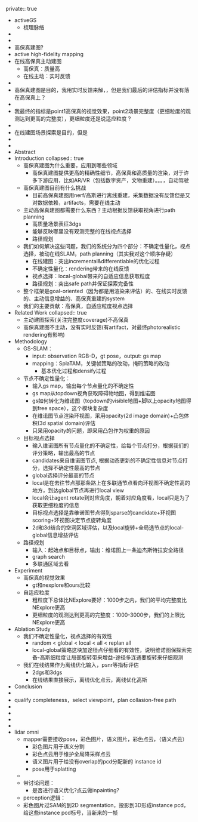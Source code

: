 private:: true

- activeGS
	- 梳理脉络
-
-
- 高保真建图?
- active high-fidelity mapping
- 在线高保真主动建图
	- 高保真：质量高
	- 在线主动：实时反馈
-
- 高保真建图是目的，我用实时反馈来解，，但是我们最后的评估指标并没有落在高保真上？
-
- 我最终的指标是point1高保真的视觉效果，point2场景完整度（更细粒度的观测达到更高的完整度），更细粒度还是说适应粒度？
-
- 在线建图场景探索是目的，但是
-
-
- Abstract
- Introduction
  collapsed:: true
	- 高保真建图为什么重要，应用到哪些领域
		- 高保真建图提供更高的精确性细节，高保真和高质量的渲染，对于许多下游应用，比如AR/VR（包括数字资产，文物重建）。。。，自动驾驶
	- 高保真建图目前有什么挑战
		- 目前高保真建图用nerf/高斯进行离线重建，采集数据没有反馈但是又对数据依赖，artifacts，需要在线主动
	- 主动高保真建图都需要什么东西？主动根据反馈获取视角进行path planning
		- 高质量场景表征3dgs
		- 能够反映哪里没有观测完整的在线视点选择
		- 路径规划
	- 我们如何解决这些问题，我们的系统分为四个部分：不确定性量化，视点选择，被动在线SLAM，path planning（其实我对这个顺序存疑）
		- 在线建图：突出incremental&differentiable的优化过程
		- 不确定性量化：rendering带来的在线反馈
		- 视点选择：local-global带来的自适应信息获取粒度
		- 路径规划：突出safe path并保证探索完备性
	- 整个框架是goal-oriented（因为都是用渲染来评估）的、在线实时反馈的、主动信息增益的、高保真重建的system
	- 我们的主要贡献：高保真，自适应粒度视点选择
- Related Work
  collapsed:: true
	- 主动建图探索(关注完整度coverage)不高保真
	- 高保真建图不主动，没有实时反馈(有artifact，对最终photorealistic rendering有影响)
- Methodology
	- GS-SLAM：
		- input: observation RGB-D，gt pose，output: gs map
		- mapping：SplaTAM，关键帧策略的改动，掩码策略的改动
			- 基本优化过程和densify过程
	- 节点不确定性量化：
		- 输入gs map，输出每个节点量化的不确定性
		- gs map从topdown视角获取障碍物地图，得到维诺图
		- gs如何转化为维诺图（topdown的visible地图+脚以上opacity地图得到free space），这个模块复杂度
		- 在维诺图节点渲染环视图，采用opacity(2d image domain)+凸包体积(3d spatial domain)评估
		- 只采用opacity的问题，即采用凸包作为权重的原因
	- 目标视点选择
		- 输入维诺图所有节点量化的不确定性，给每个节点打分，根据我们的评分策略，输出最高的节点
		- candidates来自维诺图节点, 根据动态更新的不确定性信息对节点打分，选择不确定性最高的节点
		- global选择评分最高的节点
		- local是在去往节点那那条路上在多联通节点看向环视图不确定性高的地方，到达global节点再进行local view
		- local会让agent rotate到对应角度，朝着对应角度看，local只是为了获取更细粒度的信息
		- 目标视点选择是靠维诺图节点得到sparse的candidate+环视图scoring+环视图决定节点旋转角度
		- 2d和3d结合的空洞区域评估，以及local旋转+全局选节点的local-global信息增益评估
	- 路径规划
		- 输入：起始点和目标点，输出：维诺图上一条迪杰斯特拉安全路径
		- graph search
		- 多联通区域去看
- Experiment
	- 高保真的视觉效果
		- gt和nexplore和ours比较
	- 自适应粒度
		- 粗粒度下总体比NExplore要好：1000步之内，我们的平均完整度比NExplore更高
		- 更细粒度的观测达到更高的完整度：1000-3000步，我们的上限比NExplore更高
- Ablation Study
	- 我们不确定性量化，视点选择的有效性
		- random < global < local < all < replan all
		- local-global策略这块加途径点仔细看的有效性，说明维诺图保探索完备-高斯细粒度让局部旋转带来增益-途径多连通要旋转来仔细观测
	- 我们在线结果作为离线优化输入，psnr等指标评估
		- 2dgs和3dgs
		- 在线结果直接展示，离线优化点云，离线优化高斯
- Conclusion
-
- qualify completeness，select viewpoint，plan collasion-free path
-
-
-
-
- lidar omni
	- mapper需要接收pose，彩色图片，语义图片，彩色点云，（语义点云）
		- 彩色图片用于语义分割
		- 彩色点云用于维护全局降采样点云
		- 语义图片用于给没有overlap的pcd分配新的 instance id
		- pose用于splatting
	-
	- 带讨论问题：
		- 是否进行语义优化?点云做inpainting?
	- perception逻辑：
	- 彩色图片过SAM的到2D segmentation，投影到3D形成instance pcd，给这些instance pcd标号，当新来的一帧
